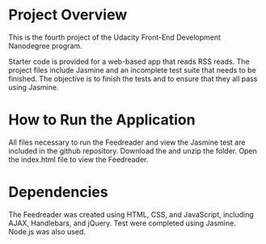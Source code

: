 # Project Overview

This is the fourth project of the Udacity Front-End Development Nanodegree program.

Starter code is provided for a web-based app that reads RSS reads. The project files include Jasmine and an incomplete test suite that needs to be finished. The objective is to finish the tests and to ensure that they all pass using Jasmine.

# How to Run the Application

All files necessary to run the Feedreader and view the Jasmine test are included in the github repository. Download the and unzip the folder. Open the index.html file to view the Feedreader.

# Dependencies
The Feedreader was created using HTML, CSS, and JavaScript, including AJAX, Handlebars, and jQuery. Test were completed using Jasmine. Node.js was also used.
